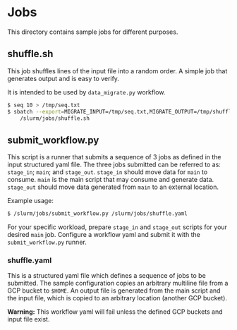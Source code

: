# Jobs

This directory contains sample jobs for different purposes.

## shuffle.sh

This job shuffles lines of the input file into a random order. A simple job that
generates output and is easy to verify.

It is intended to be used by `data_migrate.py` workflow.

```sh
$ seq 10 > /tmp/seq.txt
$ sbatch --export=MIGRATE_INPUT=/tmp/seq.txt,MIGRATE_OUTPUT=/tmp/shuffle.txt \
	/slurm/jobs/shuffle.sh
```

## submit_workflow.py

This script is a runner that submits a sequence of 3 jobs as defined in the
input structured yaml file. The three jobs submitted can be referred to as:
`stage_in`; `main`; and `stage_out`. `stage_in` should move data for `main` to
consume. `main` is the main script that may consume and generate data.
`stage_out` should move data generated from `main` to an external location.

Example usage:

```sh
$ /slurm/jobs/submit_workflow.py /slurm/jobs/shuffle.yaml
```

For your specific workload, prepare `stage_in` and `stage_out` scripts for your
desired `main` job. Configure a workflow yaml and submit it with the
`submit_workflow.py` runner.

### shuffle.yaml

This is a structured yaml file which defines a sequence of jobs to be submitted.
The sample configuration copies an arbitrary multiline file from a GCP bucket to
`$HOME`. An output file is generated from the main script and the input file,
which is copied to an arbitrary location (another GCP bucket).

**Warning:** This workflow yaml will fail unless the defined GCP buckets and
input file exist.
